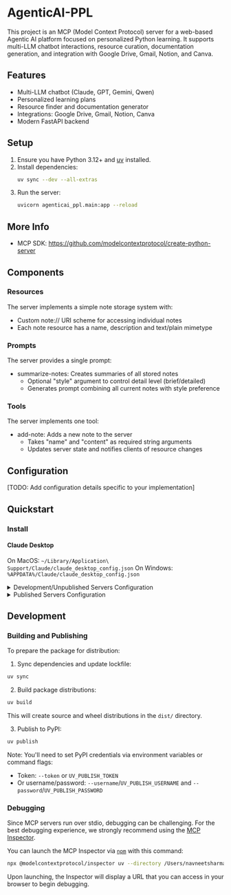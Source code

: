 # AgenticAI-PPL

This project is an MCP (Model Context Protocol) server for a web-based Agentic AI platform focused on personalized Python learning. It supports multi-LLM chatbot interactions, resource curation, documentation generation, and integration with Google Drive, Gmail, Notion, and Canva.

## Features
- Multi-LLM chatbot (Claude, GPT, Gemini, Qwen)
- Personalized learning plans
- Resource finder and documentation generator
- Integrations: Google Drive, Gmail, Notion, Canva
- Modern FastAPI backend

## Setup
1. Ensure you have Python 3.12+ and [uv](https://github.com/astral-sh/uv) installed.
2. Install dependencies:
   ```bash
   uv sync --dev --all-extras
   ```
3. Run the server:
   ```bash
   uvicorn agenticai_ppl.main:app --reload
   ```

## More Info
- MCP SDK: https://github.com/modelcontextprotocol/create-python-server

## Components

### Resources

The server implements a simple note storage system with:
- Custom note:// URI scheme for accessing individual notes
- Each note resource has a name, description and text/plain mimetype

### Prompts

The server provides a single prompt:
- summarize-notes: Creates summaries of all stored notes
  - Optional "style" argument to control detail level (brief/detailed)
  - Generates prompt combining all current notes with style preference

### Tools

The server implements one tool:
- add-note: Adds a new note to the server
  - Takes "name" and "content" as required string arguments
  - Updates server state and notifies clients of resource changes

## Configuration

[TODO: Add configuration details specific to your implementation]

## Quickstart

### Install

#### Claude Desktop

On MacOS: `~/Library/Application\ Support/Claude/claude_desktop_config.json`
On Windows: `%APPDATA%/Claude/claude_desktop_config.json`

<details>
  <summary>Development/Unpublished Servers Configuration</summary>
  ```
  "mcpServers": {
    "AgenticAI-PPL": {
      "command": "uv",
      "args": [
        "--directory",
        "/Users/navneetsharma/Documents/Project113/AgenticAI-PPL",
        "run",
        "AgenticAI-PPL"
      ]
    }
  }
  ```
</details>

<details>
  <summary>Published Servers Configuration</summary>
  ```
  "mcpServers": {
    "AgenticAI-PPL": {
      "command": "uvx",
      "args": [
        "AgenticAI-PPL"
      ]
    }
  }
  ```
</details>

## Development

### Building and Publishing

To prepare the package for distribution:

1. Sync dependencies and update lockfile:
```bash
uv sync
```

2. Build package distributions:
```bash
uv build
```

This will create source and wheel distributions in the `dist/` directory.

3. Publish to PyPI:
```bash
uv publish
```

Note: You'll need to set PyPI credentials via environment variables or command flags:
- Token: `--token` or `UV_PUBLISH_TOKEN`
- Or username/password: `--username`/`UV_PUBLISH_USERNAME` and `--password`/`UV_PUBLISH_PASSWORD`

### Debugging

Since MCP servers run over stdio, debugging can be challenging. For the best debugging
experience, we strongly recommend using the [MCP Inspector](https://github.com/modelcontextprotocol/inspector).


You can launch the MCP Inspector via [`npm`](https://docs.npmjs.com/downloading-and-installing-node-js-and-npm) with this command:

```bash
npx @modelcontextprotocol/inspector uv --directory /Users/navneetsharma/Documents/Project113/AgenticAI-PPL run agenticai-ppl
```


Upon launching, the Inspector will display a URL that you can access in your browser to begin debugging.